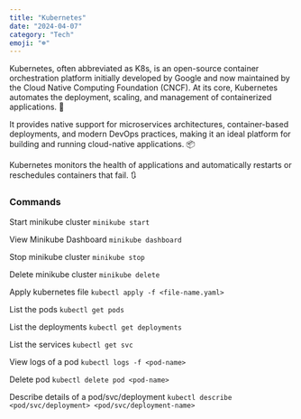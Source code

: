 ```yaml
---
title: "Kubernetes"
date: "2024-04-07"
category: "Tech"
emoji: "☸️"
---
```


Kubernetes, often abbreviated as K8s, is an open-source container orchestration platform initially developed by Google and now maintained by the Cloud Native Computing Foundation (CNCF). At its core, Kubernetes automates the deployment, scaling, and management of containerized applications. 🎢

It provides native support for microservices architectures, container-based deployments, and modern DevOps practices, making it an ideal platform for building and running cloud-native applications. 📦

Kubernetes monitors the health of applications and automatically restarts or reschedules containers that fail. 🔃

### Commands

Start minikube cluster `minikube start`

View Minikube Dashboard `minikube dashboard`

Stop minikube cluster `minikube stop`

Delete minikube cluster `minikube delete`

Apply kubernetes file `kubectl apply -f <file-name.yaml>`

List the pods `kubectl get pods`

List the deployments `kubectl get deployments`

List the services `kubectl get svc`

View logs of a pod `kubectl logs -f <pod-name>`

Delete pod `kubectl delete pod <pod-name>`

Describe details of a pod/svc/deployment `kubectl describe <pod/svc/deployment> <pod/svc/deployment-name>`
